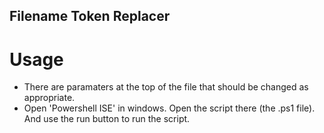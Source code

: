 ## Filename Token Replacer

# Usage

- There are paramaters at the top of the file that should be changed as appropriate.
- Open 'Powershell ISE' in windows. Open the script there (the .ps1 file). And use the run button to run the script.
